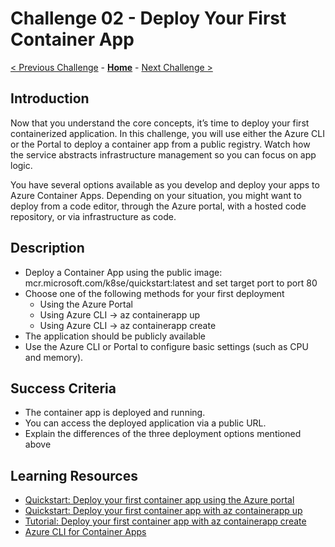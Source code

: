 # Challenge 02 - Deploy Your First Container App

 [< Previous Challenge](./Challenge-01.md) - **[Home](../README.md)** - [Next Challenge >](./Challenge-03.md)
 
## Introduction
Now that you understand the core concepts, it’s time to deploy your first containerized application. In this challenge, you will use either the Azure CLI or the Portal to deploy a container app from a public registry. Watch how the service abstracts infrastructure management so you can focus on app logic.

You have several options available as you develop and deploy your apps to Azure Container Apps. Depending on your situation, you might want to deploy from a code editor, through the Azure portal, with a hosted code repository, or via infrastructure as code. 


## Description
- Deploy a Container App using the public image: mcr.microsoft.com/k8se/quickstart:latest and set target port to port 80
- Choose one of the following methods for your first deployment
    - Using the Azure Portal
    - Using Azure CLI -> az containerapp up
    - Using Azure CLI -> az containerapp create
- The application should be publicly available
- Use the Azure CLI or Portal to configure basic settings (such as CPU and memory).

## Success Criteria
- The container app is deployed and running.
- You can access the deployed application via a public URL.
- Explain the differences of the three deployment options mentioned above

## Learning Resources
- [Quickstart: Deploy your first container app using the Azure portal](https://learn.microsoft.com/en-us/azure/container-apps/quickstart-portal)
- [Quickstart: Deploy your first container app with az containerapp up](https://learn.microsoft.com/en-us/azure/container-apps/get-started?tabs=bash)
- [Tutorial: Deploy your first container app with az containerapp create](https://learn.microsoft.com/en-us/azure/container-apps/tutorial-deploy-first-app-cli?tabs=bash)
- [Azure CLI for Container Apps](https://learn.microsoft.com/en-us/cli/azure/containerapp)
